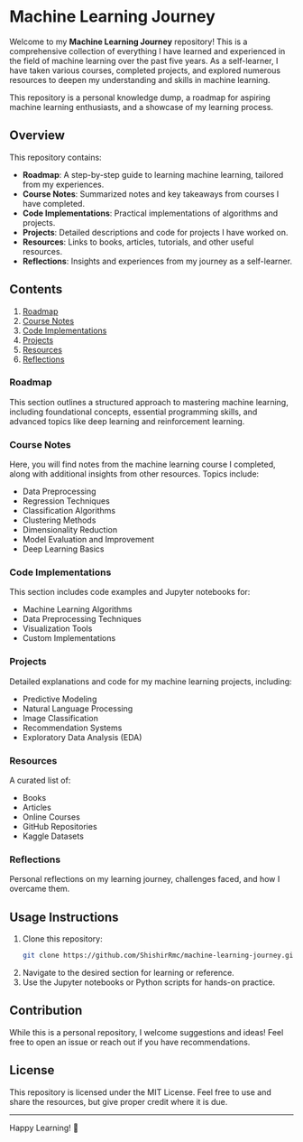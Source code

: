 # Machine Learning Journey

Welcome to my **Machine Learning Journey** repository! This is a comprehensive collection of everything I have learned and experienced in the field of machine learning over the past five years. As a self-learner, I have taken various courses, completed projects, and explored numerous resources to deepen my understanding and skills in machine learning.

This repository is a personal knowledge dump, a roadmap for aspiring machine learning enthusiasts, and a showcase of my learning process.

## Overview
This repository contains:

- **Roadmap**: A step-by-step guide to learning machine learning, tailored from my experiences.
- **Course Notes**: Summarized notes and key takeaways from courses I have completed.
- **Code Implementations**: Practical implementations of algorithms and projects.
- **Projects**: Detailed descriptions and code for projects I have worked on.
- **Resources**: Links to books, articles, tutorials, and other useful resources.
- **Reflections**: Insights and experiences from my journey as a self-learner.

## Contents

1. [Roadmap](#roadmap)
2. [Course Notes](#course-notes)
3. [Code Implementations](#code-implementations)
4. [Projects](#Projects)
5. [Resources](#resources)
6. [Reflections](#reflections)

### Roadmap
This section outlines a structured approach to mastering machine learning, including foundational concepts, essential programming skills, and advanced topics like deep learning and reinforcement learning.

### Course Notes
Here, you will find notes from the machine learning course I completed, along with additional insights from other resources. Topics include:

- Data Preprocessing
- Regression Techniques
- Classification Algorithms
- Clustering Methods
- Dimensionality Reduction
- Model Evaluation and Improvement
- Deep Learning Basics

### Code Implementations
This section includes code examples and Jupyter notebooks for:

- Machine Learning Algorithms
- Data Preprocessing Techniques
- Visualization Tools
- Custom Implementations

### Projects
Detailed explanations and code for my machine learning projects, including:

- Predictive Modeling
- Natural Language Processing
- Image Classification
- Recommendation Systems
- Exploratory Data Analysis (EDA)

### Resources
A curated list of:

- Books
- Articles
- Online Courses
- GitHub Repositories
- Kaggle Datasets

### Reflections
Personal reflections on my learning journey, challenges faced, and how I overcame them. 

## Usage Instructions

1. Clone this repository:
   ```bash
   git clone https://github.com/ShishirRmc/machine-learning-journey.git
   ```
2. Navigate to the desired section for learning or reference.
3. Use the Jupyter notebooks or Python scripts for hands-on practice.

## Contribution
While this is a personal repository, I welcome suggestions and ideas! Feel free to open an issue or reach out if you have recommendations.

## License
This repository is licensed under the MIT License. Feel free to use and share the resources, but give proper credit where it is due.

---

Happy Learning! 🚀
